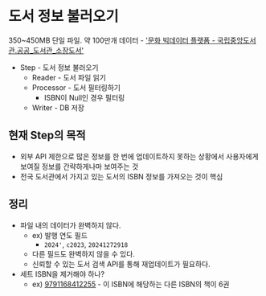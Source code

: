 # 도서 정보 불러오기
350~450MB 단일 파일. 약 100만개 데이터 - ['문화 빅데이터 플랫폼 - 국립중앙도서관.공공_도서관_소장도서'](https://www.bigdata-culture.kr/bigdata/user/data_market/detail.do?id=9bc56c9c-bc4e-4b68-90da-f4900009fc05)

- Step - 도서 정보 불러오기
  - Reader - 도서 파일 읽기
  - Processor - 도서 필터링하기
    - ISBN이 Null인 경우 필터링
  - Writer - DB 저장

## 현재 Step의 목적
- 외부 API 제한으로 많은 정보를 한 번에 업데이트하지 못하는 상황에서 사용자에게 보여질 정보를 간략하게나마 보여주는 것
- 전국 도서관에서 가지고 있는 도서의 ISBN 정보를 가져오는 것이 핵심

## 정리
* 파일 내의 데이터가 완벽하지 않다.
   - ex) 발행 연도 필드
     - `2024'`, `c2023`, `20241272918`
   - 다른 필드도 완벽하지 않을 수 있다.
   - 신뢰할 수 있는 도서 검색 API를 통해 재업데이트가 필요하다.
* 세트 ISBN을 제거해야 하나?
  * ex) [9791168412255](https://www.nl.go.kr/seoji/contents/S80100000000.do?schType=simple&schFld=ea_isbn&schStr=9791168412255) - 이 ISBN에 해당하는 다른 ISBN의 책이 6권

